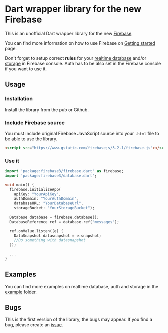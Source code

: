 # Dart wrapper library for the new Firebase

This is an unofficial Dart wrapper library for the new [Firebase](https://firebase.google.com). 

You can find more information on how to use Firebase on [Getting started](https://firebase.google.com/docs/web/setup) page.

Don't forget to setup correct **rules** for your [realtime database](https://firebase.google.com/docs/database/security/) and/or [storage](https://firebase.google.com/docs/storage/security/) in Firebase console. 
Auth has to be also set in the Firebase console if you want to use it.

## Usage

### Installation

Install the library from the pub or Github.

### Include Firebase source

You must include original Firebase JavaScript source into your `.html` file to be able to use the library.

```html
<script src="https://www.gstatic.com/firebasejs/3.2.1/firebase.js"></script>
```

### Use it

```dart
import 'package:firebase3/firebase.dart' as firebase;
import 'package:firebase3/database.dart';

void main() {
  firebase.initializeApp(
    apiKey: "YourApiKey",
    authDomain: "YourAuthDomain",
    databaseURL: "YourDatabaseUrl",
    storageBucket: "YourStorageBucket");
    
  Database database = firebase.database();
  DatabaseReference ref = database.ref("messages");  

  ref.onValue.listen((e) {
    DataSnapshot datasnapshot = e.snapshot;
    //Do something with datasnapshot
  });
  
  ...
}
```

## Examples

You can find more examples on realtime database, auth and storage in the [example](https://github.com/Janamou/firebase3-dart/example) folder.

## Bugs

This is the first version of the library, the bugs may appear. If you find a bug, please create an [issue](https://github.com/Janamou/firebase3-dart/issues).

